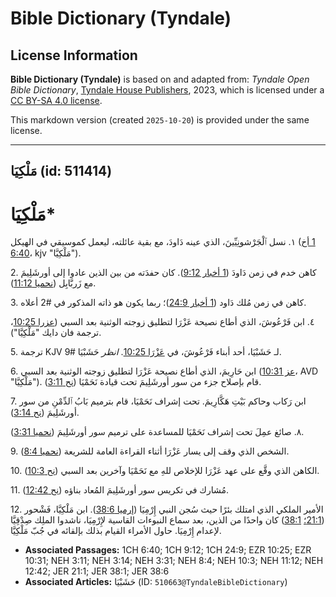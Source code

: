 # Bible Dictionary (Tyndale)

## License Information

**Bible Dictionary (Tyndale)** is based on and adapted from: _Tyndale Open Bible Dictionary_, [Tyndale House Publishers](https://tyndaleopenresources.com/), 2023, which is licensed under a [CC BY-SA 4.0 license](https://creativecommons.org/licenses/by-sa/4.0/legalcode.en).

This markdown version (created `2025-10-20`) is provided under the same license.



--------------------------------

## مَلْكِيَا (id: 511414)

مَلْكِيَا\*
===========

١. نسل ٱلْجَرْشونِيِّينَ، الذي عينه دَاودَ، مع بقية عائلته، ليعمل كموسيقي في الهيكل ([1 أخ 6:40](https://ref.ly/1Chr6:40)، kjv "مَلْكِيَّا").

2\. كاهن خدم في زمن دَاودَ ([1 أخبار 9:12](https://ref.ly/1Chr9:12)). كان حفدَته من بين الذين عادوا إلى أورشَلِيمَ مع زَربَّابِل ([نحميا 11:12](https://ref.ly/Neh11:12)).

3\. كاهن في زمن مُلك دَاود ([1 أخبار 24:9](https://ref.ly/1Chr24:9))؛ ربما يكون هو ذاته المذكور في \#2 أعلاه.

٤. ابن فَرْعُوشَ، الذي أطاع نصيحة عَزْرَا لتطليق زوجته الوثنية بعد السبي ([عزرا 10:25](https://ref.ly/Ezra10:25)، ترجمة فان دايك "مَلْكِيَّا").

5\. ترجمة KJV لـ حَشَبْيَا، أحد أبناء فَرْعُوشَ، في [عَزْرَا 10:25](https://ref.ly/Ezra10:25). *انظر* حَشَبْيَا \#9.

6\. ابن حَارِيمَ، الذي أطاع نصيحة عَزْرَا لتطليق زوجته الوثنية بعد السبي ([عز 10:31](https://ref.ly/Ezra10:31)، AVD "مَلْكِيَّا"). قام بإصلاح جزء من سور أورشَلِيمَ تحت قيادة نَحَمْيَا ([نح 3:11](https://ref.ly/Neh3:11)).

7\. ابن رَكاب وحاكم بَيْتِ هَكَّارِيمَ. تحت إشراف نَحَمْيَا، قام بترميم بَابُ ٱلدِّمْنِ من سور أورشَلِيمَ ([نح 3:14](https://ref.ly/Neh3:14)).

٨. صائغ عمِلَ تحت إشراف نَحَمْيَا للمساعدة على ترميم سور أورشَلِيمَ ([نحميا 3:31](https://ref.ly/Neh3:31)).

9\. الشخص الذي وقف إلى يسار عَزْرَا أثناء القراءة العامة للشريعة ([نحميا 8:4](https://ref.ly/Neh8:4)).

10\. الكاهن الذي وقَّع على عهد عَزْرَا للإخلاص للهِ مع نَحَمْيَا وآخرين بعد السبي ([نح 10:3](https://ref.ly/Neh10:3)).

11\. مُشارك في تكريس سور أورشَلِيمَ المُعاد بناؤه ([نح 12:42](https://ref.ly/Neh12:42)).

12\. الأمير الملكي الذي امتلك بئرًا حيث سُجن النبي إِرْمِيَا ([إرميا 38:6](https://ref.ly/Jer38:6)). ابن مَلْكِيَّا، فَشْحور ([21:1؛](https://ref.ly/Jer21:1) [38:1](https://ref.ly/Jer38:1)) كان واحدًا من الذين، بعد سماع النبوءات القاسية لإِرْمِيَا، ناشدوا الملِك صِدْقِيَّا لإعدام إِرْمِيَا. حاول الأمراء القيام بذلك بإلقائه في جُبّ مَلْكِيَّا.

* **Associated Passages:** 1CH 6:40; 1CH 9:12; 1CH 24:9; EZR 10:25; EZR 10:31; NEH 3:11; NEH 3:14; NEH 3:31; NEH 8:4; NEH 10:3; NEH 11:12; NEH 12:42; JER 21:1; JER 38:1; JER 38:6
* **Associated Articles:** حَشَبْيَا (ID: `510663@TyndaleBibleDictionary`)

